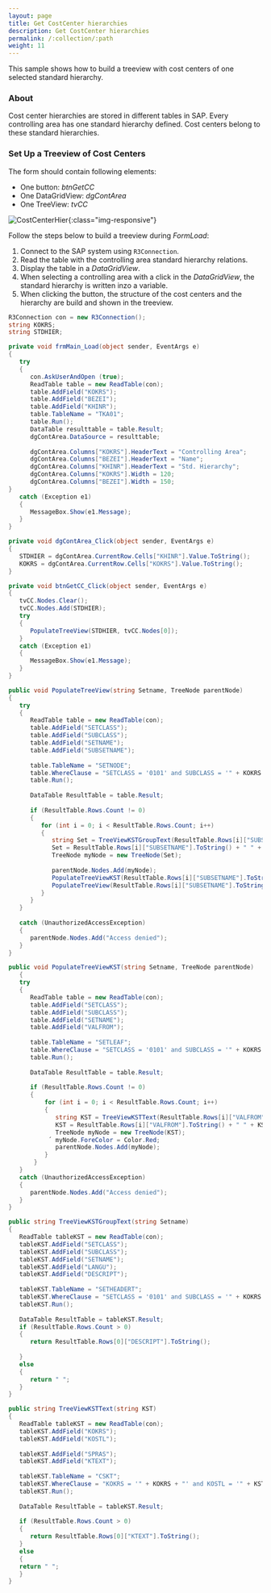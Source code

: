 ```yaml
---
layout: page
title: Get CostCenter hierarchies
description: Get CostCenter hierarchies
permalink: /:collection/:path
weight: 11
---
```



This sample shows how to build a treeview with cost centers of one selected standard hierarchy.

### About

Cost center hierarchies are stored in different tables in SAP. 
Every controlling area has one standard hierarchy defined. 
Cost centers belong to these standard hierarchies. 

### Set Up a Treeview of Cost Centers

The form should contain following elements:

- One button: *btnGetCC* 
- One DataGridView: *dgContArea* 
- One TreeView: *tvCC*

![CostCenterHier](/img/contents/CostCenterHier.jpg){:class="img-responsive"}

Follow the steps below to build a treeview during *FormLoad*:

1. Connect to the SAP system using `R3Connection`.
2. Read the table with the controlling area standard hierarchy relations.
3. Display the table in a *DataGridView*.
4. When selecting a controlling area with a click in the *DataGridView*, the standard hierarchy is written inzo a variable.
5. When clicking the button, the structure of the cost centers and the hierarchy are build and shown in the treeview.

<!---
multiple tabs?. first tab includes step 1-3, second tab includes step 4, thirs tab includes step
-->

```csharp
R3Connection con = new R3Connection();
string KOKRS;
string STDHIER;

private void frmMain_Load(object sender, EventArgs e)
{
   try
   {
      con.AskUserAndOpen (true);
      ReadTable table = new ReadTable(con);
      table.AddField("KOKRS");
      table.AddField("BEZEI");
      table.AddField("KHINR");
      table.TableName = "TKA01";
      table.Run();
      DataTable resulttable = table.Result;
      dgContArea.DataSource = resulttable;
  
      dgContArea.Columns["KOKRS"].HeaderText = "Controlling Area";
      dgContArea.Columns["BEZEI"].HeaderText = "Name";
      dgContArea.Columns["KHINR"].HeaderText = "Std. Hierarchy";
      dgContArea.Columns["KOKRS"].Width = 120;
      dgContArea.Columns["BEZEI"].Width = 150;
}
   catch (Exception e1)
   {
      MessageBox.Show(e1.Message);
   }
}
```

```csharp
private void dgContArea_Click(object sender, EventArgs e)
{
   STDHIER = dgContArea.CurrentRow.Cells["KHINR"].Value.ToString();
   KOKRS = dgContArea.CurrentRow.Cells["KOKRS"].Value.ToString();
}
```

```csharp
private void btnGetCC_Click(object sender, EventArgs e)
{
   tvCC.Nodes.Clear();
   tvCC.Nodes.Add(STDHIER);
   try
   {
      PopulateTreeView(STDHIER, tvCC.Nodes[0]);
   }
   catch (Exception e1)
   {
      MessageBox.Show(e1.Message);
   }
}
```

```csharp
public void PopulateTreeView(string Setname, TreeNode parentNode)
{
   try
   {
      ReadTable table = new ReadTable(con);
      table.AddField("SETCLASS");
      table.AddField("SUBCLASS");
      table.AddField("SETNAME");
      table.AddField("SUBSETNAME");
  
      table.TableName = "SETNODE";
      table.WhereClause = "SETCLASS = '0101' and SUBCLASS = '" + KOKRS + "' and SETNAME = '" + Setname + "'";
      table.Run();
  
      DataTable ResultTable = table.Result;
  
      if (ResultTable.Rows.Count != 0)
      {
         for (int i = 0; i < ResultTable.Rows.Count; i++)
         {
            string Set = TreeViewKSTGroupText(ResultTable.Rows[i]["SUBSETNAME"].ToString());
            Set = ResultTable.Rows[i]["SUBSETNAME"].ToString() + " " + Set;
            TreeNode myNode = new TreeNode(Set);
  
            parentNode.Nodes.Add(myNode);
            PopulateTreeViewKST(ResultTable.Rows[i]["SUBSETNAME"].ToString(), myNode);
            PopulateTreeView(ResultTable.Rows[i]["SUBSETNAME"].ToString(), myNode);
         }
      }
   }
  
   catch (UnauthorizedAccessException)
   {
      parentNode.Nodes.Add("Access denied");
   } 
}
```

```csharp  
public void PopulateTreeViewKST(string Setname, TreeNode parentNode)
   {
   try
   {
      ReadTable table = new ReadTable(con);
      table.AddField("SETCLASS");
      table.AddField("SUBCLASS");
      table.AddField("SETNAME");
      table.AddField("VALFROM");
  
      table.TableName = "SETLEAF";
      table.WhereClause = "SETCLASS = '0101' and SUBCLASS = '" + KOKRS + "' and SETNAME = '" + Setname + "'";
      table.Run();
  
      DataTable ResultTable = table.Result;
  
      if (ResultTable.Rows.Count != 0)
      {
          for (int i = 0; i < ResultTable.Rows.Count; i++)
          {
             string KST = TreeViewKSTText(ResultTable.Rows[i]["VALFROM"].ToString());
             KST = ResultTable.Rows[i]["VALFROM"].ToString() + " " + KST;
             TreeNode myNode = new TreeNode(KST);
           ´ myNode.ForeColor = Color.Red;
             parentNode.Nodes.Add(myNode);
          }
       }
   }
   catch (UnauthorizedAccessException)
   {
      parentNode.Nodes.Add("Access denied");
   } 
}
```

```csharp
public string TreeViewKSTGroupText(string Setname)
{
   ReadTable tableKST = new ReadTable(con);
   tableKST.AddField("SETCLASS");
   tableKST.AddField("SUBCLASS");
   tableKST.AddField("SETNAME");
   tableKST.AddField("LANGU");
   tableKST.AddField("DESCRIPT");
  
   tableKST.TableName = "SETHEADERT";
   tableKST.WhereClause = "SETCLASS = '0101' and SUBCLASS = '" + KOKRS + "' and SETNAME = '" + Setname + "' and LANGU = 'EN'";
   tableKST.Run();
  
   DataTable ResultTable = tableKST.Result;
   if (ResultTable.Rows.Count > 0)
   {
      return ResultTable.Rows[0]["DESCRIPT"].ToString();
  
   }
   else
   {
      return " ";
   }
}
```

```csharp
public string TreeViewKSTText(string KST)
{
   ReadTable tableKST = new ReadTable(con);
   tableKST.AddField("KOKRS");
   tableKST.AddField("KOSTL");
  
   tableKST.AddField("SPRAS");
   tableKST.AddField("KTEXT");
  
   tableKST.TableName = "CSKT";
   tableKST.WhereClause = "KOKRS = '" + KOKRS + "' and KOSTL = '" + KST + "' and SPRAS = 'EN'";
   tableKST.Run();
  
   DataTable ResultTable = tableKST.Result;
  
   if (ResultTable.Rows.Count > 0)
   {
      return ResultTable.Rows[0]["KTEXT"].ToString();
   }
   else
   {
   return " ";
   }
}
```

